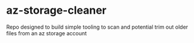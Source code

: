 # az-storage-cleaner
Repo designed to build simple tooling to scan and potential trim out older files from an az storage account
